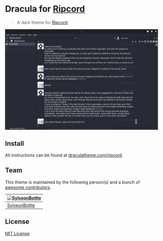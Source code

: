 # Dracula for [Ripcord](https://cancel.fm/ripcord/)

> A dark theme for [Ripcord](https://cancel.fm/ripcord/).

![Screenshot](./screenshot.png)

## Install

All instructions can be found at [draculatheme.com/ripcord](https://draculatheme.com/ripcord).

## Team

This theme is maintained by the following person(s) and a bunch of [awesome contributors](https://github.com/dracula/ripcord/graphs/contributors).

[![SylveonBottle](https://github.com/SylveonBottle.png?size=100)](https://github.com/SylveonBottle) |
--- |
[SylveonBottle](https://github.com/SylveonBottle) |

## License

[MIT License](./LICENSE)
